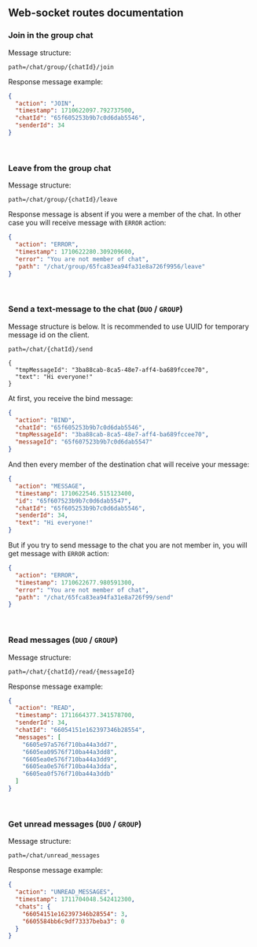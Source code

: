 ## Web-socket routes documentation

### Join in the group chat

Message structure:

```
path=/chat/group/{chatId}/join
```

Response message example:

```json
{
  "action": "JOIN",
  "timestamp": 1710622097.792737500,
  "chatId": "65f605253b9b7c0d6dab5546",
  "senderId": 34
}
```

<br/>

### Leave from the group chat

Message structure:

```
path=/chat/group/{chatId}/leave
```

Response message is absent if you were a member of the chat.
In other case you will receive message with `ERROR` action:

```json
{
  "action": "ERROR",
  "timestamp": 1710622280.309209600,
  "error": "You are not member of chat",
  "path": "/chat/group/65fca83ea94fa31e8a726f9956/leave"
}
```

<br/>

### Send a text-message to the chat (`DUO` / `GROUP`)

Message structure is below. It is recommended to use UUID for temporary message id on the client.

```
path=/chat/{chatId}/send

{
  "tmpMessageId": "3ba88cab-8ca5-48e7-aff4-ba689fccee70",
  "text": "Hi everyone!"
}
```

At first, you receive the bind message:

```json
{
  "action": "BIND",
  "chatId": "65f605253b9b7c0d6dab5546",
  "tmpMessageId": "3ba88cab-8ca5-48e7-aff4-ba689fccee70",
  "messageId": "65f607523b9b7c0d6dab5547"
}
```

And then every member of the destination chat will receive your message:

```json
{
  "action": "MESSAGE",
  "timestamp": 1710622546.515123400,
  "id": "65f607523b9b7c0d6dab5547",
  "chatId": "65f605253b9b7c0d6dab5546",
  "senderId": 34,
  "text": "Hi everyone!"
}
```

But if you try to send message to the chat you are not member in,
you will get message with `ERROR` action:

```json
{
  "action": "ERROR",
  "timestamp": 1710622677.980591300,
  "error": "You are not member of chat",
  "path": "/chat/65fca83ea94fa31e8a726f99/send"
}
```

<br/>

### Read messages (`DUO` / `GROUP`)

Message structure:

```
path=/chat/{chatId}/read/{messageId}
```

Response message example:
```json
{
  "action": "READ",
  "timestamp": 1711664377.341578700,
  "senderId": 34,
  "chatId": "66054151e162397346b28554",
  "messages": [
    "6605e97a576f710ba44a3dd7",
    "6605ea09576f710ba44a3dd8",
    "6605ea0e576f710ba44a3dd9",
    "6605ea0e576f710ba44a3dda",
    "6605ea0f576f710ba44a3ddb"
  ]
}
```

<br/>

### Get unread messages (`DUO` / `GROUP`)

Message structure:

```
path=/chat/unread_messages
```

Response message example:

```json
{
  "action": "UNREAD_MESSAGES",
  "timestamp": 1711704048.542412300,
  "chats": {
    "66054151e162397346b28554": 3,
    "6605584bb6c9df73337beba3": 0
  }
}
```

<br/>